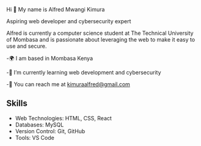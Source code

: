 Hi 👋 My name is Alfred Mwangi Kimura

Aspiring web developer and cybersecurity expert

Alfred is currently a computer science student at The Technical University of Mombasa and is passionate about leveraging the web to make it easy to use and secure.

-🌍 I am based in Mombasa Kenya

-🧠 I’m currently learning web development and cybersecurity

-📩 You can reach me at kimuraalfred@gmail.com

## Skills

- Web Technologies: HTML, CSS, React
- Databases: MySQL
- Version Control: Git, GitHub
- Tools: VS Code

  


<!--
**kimura-coder/kimura-coder** is a ✨ _special_ ✨ repository because its `README.md` (this file) appears on your GitHub profile.

Here are some ideas to get you started:

- 🔭 I’m currently working on ...
- 🌱 I’m currently learning ...
- 👯 I’m looking to collaborate on ...
- 🤔 I’m looking for help with ...
- 💬 Ask me about ...
- c ...
- 😄 Pronouns: ...
- ⚡ Fun fact: ...
-->
